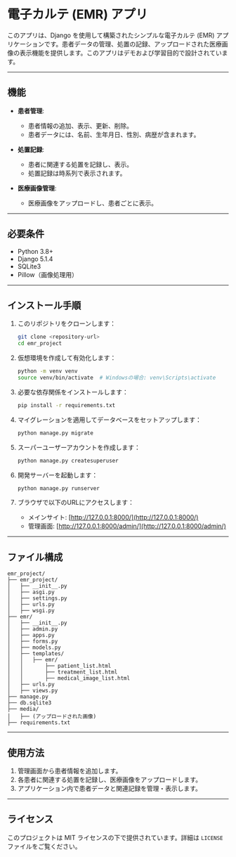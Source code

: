 # 電子カルテ (EMR) アプリ

このアプリは、Django を使用して構築されたシンプルな電子カルテ (EMR) アプリケーションです。患者データの管理、処置の記録、アップロードされた医療画像の表示機能を提供します。このアプリはデモおよび学習目的で設計されています。

---

## 機能

- **患者管理**:
  - 患者情報の追加、表示、更新、削除。
  - 患者データには、名前、生年月日、性別、病歴が含まれます。

- **処置記録**:
  - 患者に関連する処置を記録し、表示。
  - 処置記録は時系列で表示されます。

- **医療画像管理**:
  - 医療画像をアップロードし、患者ごとに表示。

---

## 必要条件

- Python 3.8+
- Django 5.1.4
- SQLite3
- Pillow（画像処理用）

---

## インストール手順

1. このリポジトリをクローンします：
   ```bash
   git clone <repository-url>
   cd emr_project
   ```

2. 仮想環境を作成して有効化します：
   ```bash
   python -m venv venv
   source venv/bin/activate  # Windowsの場合: venv\Scripts\activate
   ```

3. 必要な依存関係をインストールします：
   ```bash
   pip install -r requirements.txt
   ```

4. マイグレーションを適用してデータベースをセットアップします：
   ```bash
   python manage.py migrate
   ```

5. スーパーユーザーアカウントを作成します：
   ```bash
   python manage.py createsuperuser
   ```

6. 開発サーバーを起動します：
   ```bash
   python manage.py runserver
   ```

7. ブラウザで以下のURLにアクセスします：
   - メインサイト: [http://127.0.0.1:8000/](http://127.0.0.1:8000/)
   - 管理画面: [http://127.0.0.1:8000/admin/](http://127.0.0.1:8000/admin/)

---

## ファイル構成

```
emr_project/
├── emr_project/
│   ├── __init__.py
│   ├── asgi.py
│   ├── settings.py
│   ├── urls.py
│   ├── wsgi.py
├── emr/
│   ├── __init__.py
│   ├── admin.py
│   ├── apps.py
│   ├── forms.py
│   ├── models.py
│   ├── templates/
│   │   ├── emr/
│   │       ├── patient_list.html
│   │       ├── treatment_list.html
│   │       ├── medical_image_list.html
│   ├── urls.py
│   ├── views.py
├── manage.py
├── db.sqlite3
├── media/
│   ├── (アップロードされた画像)
├── requirements.txt
```



---

## 使用方法

1. 管理画面から患者情報を追加します。
2. 各患者に関連する処置を記録し、医療画像をアップロードします。
3. アプリケーション内で患者データと関連記録を管理・表示します。

---

## ライセンス

このプロジェクトは MIT ライセンスの下で提供されています。詳細は `LICENSE` ファイルをご覧ください。


